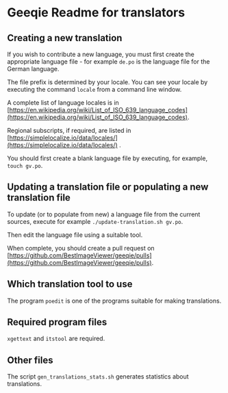 # Geeqie Readme for translators

## Creating a new translation

If you wish to contribute a new language, you must first create the appropriate language file - for example `de.po` is the language file for the German language.

The file prefix is determined by your locale. You can see your locale by executing the command `locale` from a command line window.

A complete list of language locales is in [https://en.wikipedia.org/wiki/List_of_ISO_639_language_codes](https://en.wikipedia.org/wiki/List_of_ISO_639_language_codes).

Regional subscripts, if required, are listed in  [https://simplelocalize.io/data/locales/](https://simplelocalize.io/data/locales/) .

You should first create a blank language file by executing, for example, `touch gv.po`.

## Updating a translation file or populating a new translation file

To update (or to populate from new) a language file from the current sources, execute for example `./update-translation.sh gv.po`.

Then edit the language file using a suitable tool.

When complete, you should create a pull request on [https://github.com/BestImageViewer/geeqie/pulls](https://github.com/BestImageViewer/geeqie/pulls).

## Which translation tool to use

The program `poedit` is one of the programs suitable for making translations.

## Required program files

`xgettext` and `itstool` are required.

## Other files

The script `gen_translations_stats.sh` generates statistics about translations.
